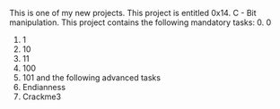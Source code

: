 This is one of my new projects. This project is entitled 0x14. C - Bit manipulation. This project contains the following mandatory tasks:
0. 0
1. 1
2. 10
3. 11
4. 100
5. 101
and the following advanced tasks
6. Endianness
7. Crackme3
